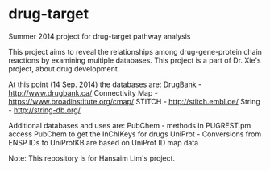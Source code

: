 drug-target
===========

Summer 2014 project for drug-target pathway analysis

This project aims to reveal the relationships among drug-gene-protein chain reactions by examining multiple databases.
This project is a part of Dr. Xie's project, about drug development.


At this point (14 Sep. 2014) the databases are:
DrugBank - http://www.drugbank.ca/
Connectivity Map - https://www.broadinstitute.org/cmap/
STITCH - http://stitch.embl.de/
String - http://string-db.org/

Additional databases and uses are:
PubChem - methods in PUGREST.pm access PubChem to get the InChIKeys for drugs
UniProt - Conversions from ENSP IDs to UniProtKB are based on UniProt ID map data



Note: This repository is for Hansaim Lim's project.
